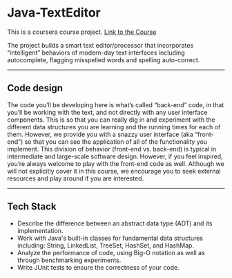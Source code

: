 # Java-TextEditor
This is a coursera course project.
[Link to the Course](https://www.coursera.org/specializations/object-oriented-programming)

The project builds a smart text editor/processor that incorporates “intelligent” behaviors of modern-day text interfaces including autocomplete, flagging misspelled words and spelling auto-correct.

---   

## Code design
The code you’ll be developing here is what’s called “back-end” code, in that you’ll be working with the text, and not directly with any user interface components.  This is so that you can really dig in and experiment with the different data structures you are learning and the running times for each of them.  However, we provide you with a snazzy user interface (aka “front-end”)  so that you can see the application of all of the functionality you implement.  This division of behavior (front-end vs. back-end) is typical in intermediate and large-scale software design.   However, if you feel inspired, you’re always welcome to play with the front-end code as well.  Although we will not explicitly cover it in this course, we encourage you to seek external resources and play around if you are interested.

---

## Tech Stack
* Describe the difference between an abstract data type (ADT) and its implementation.
* Work with Java's built-in classes for fundamental data structures including: String, LinkedList, TreeSet, HashSet, and HashMap.
* Analyze the performance of code, using Big-O notation as well as through benchmarking experiments.
* Write JUnit tests to ensure the correctness of your code.
